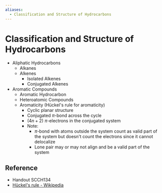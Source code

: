 ```yaml
---
aliases:
  - Classification and Structure of Hydrocarbons
---
```


# Classification and Structure of Hydrocarbons

- Aliphatic Hydrocarbons
  - Alkanes
  - Alkenes
    - Isolated Alkenes
    - Conjugated Alkenes
- Aromatic Compounds
  - Aromatic Hydrocarbon
  - Heteroatomic Compounds
  - Aromaticity (Hückel's rule for aromaticity)
    - Cyclic planar structure
    - Conjugated $\pi$-bond across the cycle
    - ($4n+2$) $\pi$-electrons in the conjugated system
    - Note:
      - $\pi$-bond with atoms outside the system count as valid part of the system but doesn't count the electrons since it cannot delocalize
      - Lone pair may or may not align and be a valid part of the system

## Reference

- Handout SCCH134
- [Hückel's rule - Wikipedia](https://en.wikipedia.org/wiki/H%C3%BCckel%27s_rule)
